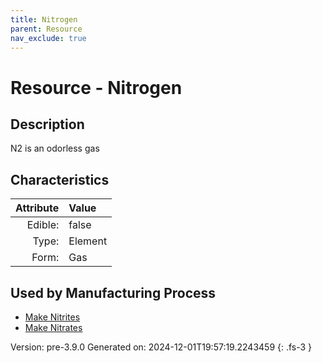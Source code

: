 ```yaml
---
title: Nitrogen
parent: Resource
nav_exclude: true
---
```

# Resource - Nitrogen

## Description
N2 is an odorless gas 

## Characteristics

| Attribute      | Value |
|--------:|:------|
|Edible:|false|
|Type:|Element|
|Form:|Gas|
 

## Used by Manufacturing Process

- [Make Nitrites](../process/make-nitrites.html)
- [Make Nitrates](../process/make-nitrates.html)


    

Version: pre-3.9.0 Generated on: 2024-12-01T19:57:19.2243459
{: .fs-3 }
